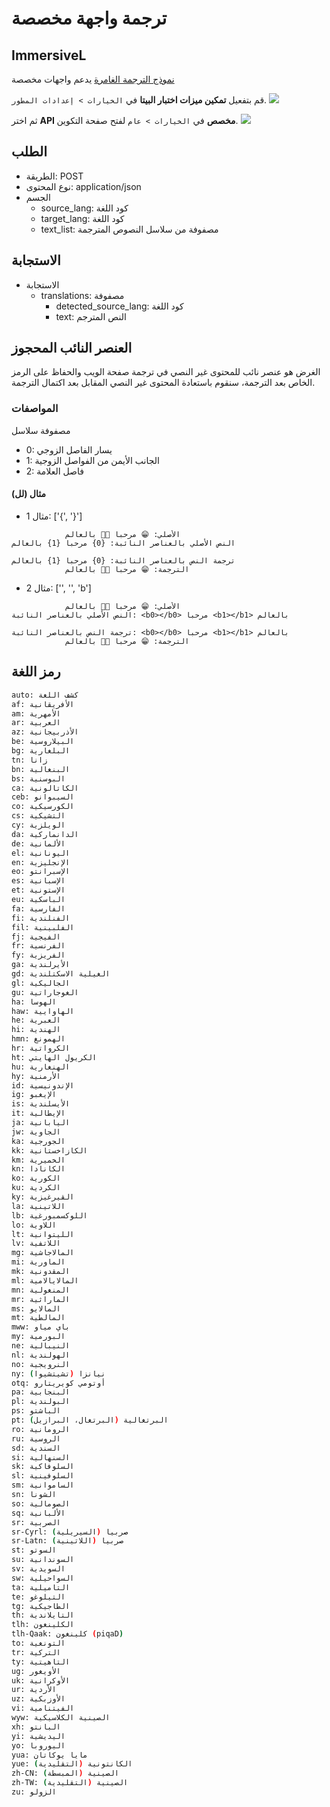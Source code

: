 # ترجمة واجهة مخصصة

## ImmersiveL

[نموذج الترجمة الغامرة](https://github.com/immersive-translate/ImmersiveL) يدعم واجهات مخصصة

قم بتفعيل **تمكين ميزات اختبار البيتا** في `الخيارات > إعدادات المطور`.
![](https://s.immersivetranslate.com/assets/turn_on_beta_en.jpeg)

ثم اختر **API مخصص** في `الخيارات > عام` لفتح صفحة التكوين.
![](https://s.immersivetranslate.com/assets/select_custon_api_en.jpeg)

## الطلب

- الطريقة: POST
- نوع المحتوى: application/json
- الجسم
  - source_lang: كود اللغة
  - target_lang: كود اللغة
  - text_list: مصفوفة من سلاسل النصوص المترجمة

## الاستجابة

- الاستجابة
  - translations: مصفوفة
    - detected_source_lang: كود اللغة
    - text: النص المترجم

## العنصر النائب المحجوز

الغرض هو عنصر نائب للمحتوى غير النصي في ترجمة صفحة الويب والحفاظ على الرمز الخاص بعد الترجمة، سنقوم باستعادة المحتوى غير النصي المقابل بعد اكتمال الترجمة.

### المواصفات

مصفوفة سلاسل

- 0: يسار الفاصل الزوجي
- 1: الجانب الأيمن من الفواصل الزوجية
- 2: فاصل العلامة

#### (لل) مثال

- مثال 1: ['{', '}']

```
            الأصلي: 😁 مرحبا 👏🏻 بالعالم
النص الأصلي بالعناصر النائبة: {0} مرحبا {1} بالعالم

ترجمة النص بالعناصر النائبة: {0} مرحبا {1} بالعالم
            الترجمة: 😁 مرحبا 👏🏻 بالعالم
```

- مثال 2: ['', '', 'b']

```
            الأصلي: 😁 مرحبا 👏🏻 بالعالم
النص الأصلي بالعناصر النائبة: <b0></b0> مرحبا <b1></b1> بالعالم

ترجمة النص بالعناصر النائبة: <b0></b0> مرحبا <b1></b1> بالعالم
            الترجمة: 😁 مرحبا 👏🏻 بالعالم
```

## رمز اللغة

```bash
auto: كشف اللغة
af: الأفريقانية
am: الأمهرية
ar: العربية
az: الأذربيجانية
be: البيلاروسية
bg: البلغارية
tn: زانا
bn: البنغالية
bs: البوسنية
ca: الكاتالونية
ceb: السيبوانو
co: الكورسيكية
cs: التشيكية
cy: الويلزية
da: الدانماركية
de: الألمانية
el: اليونانية
en: الإنجليزية
eo: الإسبرانتو
es: الإسبانية
et: الإستونية
eu: الباسكية
fa: الفارسية
fi: الفنلندية
fil: الفلبينية
fj: الفيجية
fr: الفرنسية
fy: الفريزية
ga: الأيرلندية
gd: الغيلية الاسكتلندية
gl: الجاليكية
gu: الغوجاراتية
ha: الهوسا
haw: الهاوايية
he: العبرية
hi: الهندية
hmn: الهمونغ
hr: الكرواتية
ht: الكريول الهايتي
hu: الهنغارية
hy: الأرمنية
id: الإندونيسية
ig: الإيغبو
is: الأيسلندية
it: الإيطالية
ja: اليابانية
jw: الجاوية
ka: الجورجية
kk: الكازاخستانية
km: الخميرية
kn: الكانادا
ko: الكورية
ku: الكردية
ky: القيرغيزية
la: اللاتينية
lb: اللوكسمبورغية
lo: اللاوية
lt: الليتوانية
lv: اللاتفية
mg: المالاجاشية
mi: الماورية
mk: المقدونية
ml: المالايالامية
mn: المنغولية
mr: الماراثية
ms: المالايو
mt: المالطية
mww: باي مياو
my: البورمية
ne: النيبالية
nl: الهولندية
no: النرويجية
ny: نيانزا (تشيتشيوا)
otq: أوتومي كويريتارو
pa: البنجابية
pl: البولندية
ps: الباشتو
pt: البرتغالية (البرتغال، البرازيل)
ro: الرومانية
ru: الروسية
sd: السندية
si: السنهالية
sk: السلوفاكية
sl: السلوفينية
sm: الساموانية
sn: الشونا
so: الصومالية
sq: الألبانية
sr: الصربية
sr-Cyrl: صربيا (السيريلية)
sr-Latn: صربيا (اللاتينية)
st: السوتو
su: السوندانية
sv: السويدية
sw: السواحيلية
ta: التاميلية
te: التيلوغو
tg: الطاجيكية
th: التايلاندية
tlh: الكلينغون
tlh-Qaak: كلينغون (piqaD)
to: التونغية
tr: التركية
ty: التاهيتية
ug: الأويغور
uk: الأوكرانية
ur: الأردية
uz: الأوزبكية
vi: الفيتنامية
wyw: الصينية الكلاسيكية
xh: البانتو
yi: اليديشية
yo: اليوروبا
yua: مايا يوكاتان
yue: الكانتونية (التقليدية)
zh-CN: الصينية (المبسطة)
zh-TW: الصينية (التقليدية)
zu: الزولو
```
